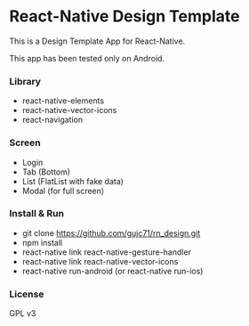 # React-Native Design Template #

This is a Design Template App for React-Native.

This app has been tested only on Android.


### Library ###
- react-native-elements
- react-native-vector-icons
- react-navigation

### Screen ###
- Login 
- Tab (Bottom)
- List (FlatList with fake data)
- Modal (for full screen)

### Install & Run ###

- git clone https://github.com/gujc71/rn_design.git
- npm install
- react-native link react-native-gesture-handler
- react-native link react-native-vector-icons
- react-native run-android (or react-native run-ios)


### License ###
GPL v3
